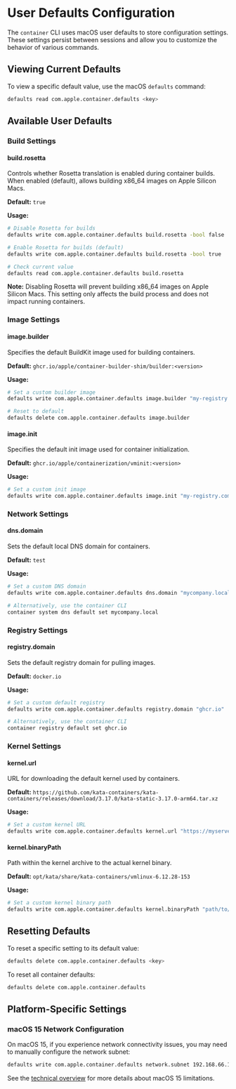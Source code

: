 # User Defaults Configuration

The `container` CLI uses macOS user defaults to store configuration settings. These settings persist between sessions and allow you to customize the behavior of various commands.

## Viewing Current Defaults

To view a specific default value, use the macOS `defaults` command:

```bash
defaults read com.apple.container.defaults <key>
```

## Available User Defaults

### Build Settings

#### build.rosetta

Controls whether Rosetta translation is enabled during container builds. When enabled (default), allows building x86_64 images on Apple Silicon Macs.

**Default:** `true`

**Usage:**
```bash
# Disable Rosetta for builds
defaults write com.apple.container.defaults build.rosetta -bool false

# Enable Rosetta for builds (default)
defaults write com.apple.container.defaults build.rosetta -bool true

# Check current value
defaults read com.apple.container.defaults build.rosetta
```

**Note:** Disabling Rosetta will prevent building x86_64 images on Apple Silicon Macs. This setting only affects the build process and does not impact running containers.

### Image Settings

#### image.builder

Specifies the default BuildKit image used for building containers.

**Default:** `ghcr.io/apple/container-builder-shim/builder:<version>`

**Usage:**
```bash
# Set a custom builder image
defaults write com.apple.container.defaults image.builder "my-registry.com/my-builder:latest"

# Reset to default
defaults delete com.apple.container.defaults image.builder
```

#### image.init

Specifies the default init image used for container initialization.

**Default:** `ghcr.io/apple/containerization/vminit:<version>`

**Usage:**
```bash
# Set a custom init image
defaults write com.apple.container.defaults image.init "my-registry.com/my-init:latest"
```

### Network Settings

#### dns.domain

Sets the default local DNS domain for containers.

**Default:** `test`

**Usage:**
```bash
# Set a custom DNS domain
defaults write com.apple.container.defaults dns.domain "mycompany.local"

# Alternatively, use the container CLI
container system dns default set mycompany.local
```

### Registry Settings

#### registry.domain

Sets the default registry domain for pulling images.

**Default:** `docker.io`

**Usage:**
```bash
# Set a custom default registry
defaults write com.apple.container.defaults registry.domain "ghcr.io"

# Alternatively, use the container CLI
container registry default set ghcr.io
```

### Kernel Settings

#### kernel.url

URL for downloading the default kernel used by containers.

**Default:** `https://github.com/kata-containers/kata-containers/releases/download/3.17.0/kata-static-3.17.0-arm64.tar.xz`

**Usage:**
```bash
# Set a custom kernel URL
defaults write com.apple.container.defaults kernel.url "https://myserver.com/custom-kernel.tar.xz"
```

#### kernel.binaryPath

Path within the kernel archive to the actual kernel binary.

**Default:** `opt/kata/share/kata-containers/vmlinux-6.12.28-153`

**Usage:**
```bash
# Set a custom kernel binary path
defaults write com.apple.container.defaults kernel.binaryPath "path/to/vmlinux"
```

## Resetting Defaults

To reset a specific setting to its default value:

```bash
defaults delete com.apple.container.defaults <key>
```

To reset all container defaults:

```bash
defaults delete com.apple.container.defaults
```

## Platform-Specific Settings

### macOS 15 Network Configuration

On macOS 15, if you experience network connectivity issues, you may need to manually configure the network subnet:

```bash
defaults write com.apple.container.defaults network.subnet 192.168.66.1/24
```

See the [technical overview](technical-overview.md#macos-15-limitations) for more details about macOS 15 limitations.